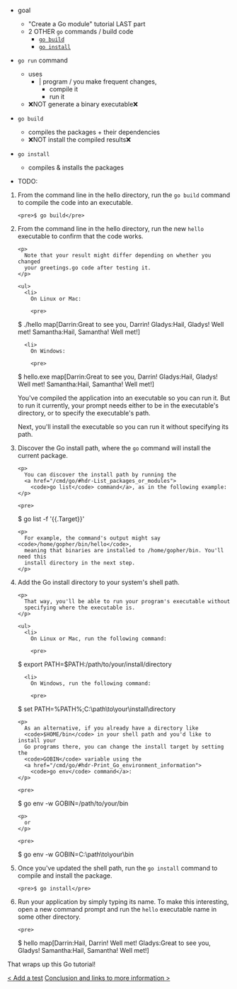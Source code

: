 * goal
  * "Create a Go module" tutorial LAST part
  * 2 OTHER `go` commands / build code
    * [`go build`](https://pkg.go.dev/cmd/go#hdr-Compile_packages_and_dependencies)
    * [`go install`](/golang-website/_content/ref/mod.md#go-install-go-install)

* `go run` command
  * uses
    * | program / you make frequent changes,
      * compile it
      * run it 
  * ❌NOT generate a binary executable❌

* `go build`
  * compiles the packages + their dependencies
  * ❌NOT install the compiled results❌

* `go install`
  * compiles & installs the packages

* TODO: 
<ol>
  <li>
    From the command line in the hello directory, run the <code>go build</code>
    command to compile the code into an executable.

    <pre>$ go build</pre>
  </li>

  <li>
    From the command line in the hello directory, run the new <code>hello</code>
    executable to confirm that the code works.

    <p>
      Note that your result might differ depending on whether you changed
      your greetings.go code after testing it.
    </p>

    <ul>
      <li>
        On Linux or Mac:

        <pre>
$ ./hello
map[Darrin:Great to see you, Darrin! Gladys:Hail, Gladys! Well met! Samantha:Hail, Samantha! Well met!]
</pre>
      </li>

      <li>
        On Windows:

        <pre>
$ hello.exe
map[Darrin:Great to see you, Darrin! Gladys:Hail, Gladys! Well met! Samantha:Hail, Samantha! Well met!]
</pre>
      </li>
    </ul>
    <p>
      You've compiled the application into an executable so you can run it.
      But to run it currently, your prompt needs either to be in the executable's
      directory, or to specify the executable's path.
    </p>
    <p>
      Next, you'll install the executable so you can run it without specifying
      its path.
    </p>
  </li>

  <li>
    Discover the Go install path, where the <code>go</code> command will install
    the current package.

    <p>
      You can discover the install path by running the
      <a href="/cmd/go/#hdr-List_packages_or_modules">
        <code>go list</code> command</a>, as in the following example:
    </p>

    <pre>
$ go list -f '{{.Target}}'
</pre>

    <p>
      For example, the command's output might say <code>/home/gopher/bin/hello</code>,
      meaning that binaries are installed to /home/gopher/bin. You'll need this
      install directory in the next step.
    </p>
  </li>

  <li>
    Add the Go install directory to your system's shell path.

    <p>
      That way, you'll be able to run your program's executable without
      specifying where the executable is.
    </p>

    <ul>
      <li>
        On Linux or Mac, run the following command:

        <pre>
$ export PATH=$PATH:/path/to/your/install/directory
</pre
        >
      </li>

      <li>
        On Windows, run the following command:

        <pre>
$ set PATH=%PATH%;C:\path\to\your\install\directory
</pre
        >
      </li>
    </ul>

    <p>
      As an alternative, if you already have a directory like
      <code>$HOME/bin</code> in your shell path and you'd like to install your
      Go programs there, you can change the install target by setting the
      <code>GOBIN</code> variable using the
      <a href="/cmd/go/#hdr-Print_Go_environment_information">
        <code>go env</code> command</a>:
    </p>

    <pre>
$ go env -w GOBIN=/path/to/your/bin
</pre>

    <p>
      or
    </p>

    <pre>
$ go env -w GOBIN=C:\path\to\your\bin
</pre
    >
  </li>

  <li>
    Once you've updated the shell path, run the <code>go install</code> command
    to compile and install the package.

    <pre>$ go install</pre>
  </li>

  <li>
    Run your application by simply typing its name. To make this interesting,
    open a new command prompt and run the <code>hello</code> executable name
    in some other directory.

    <pre>
$ hello
map[Darrin:Hail, Darrin! Well met! Gladys:Great to see you, Gladys! Samantha:Hail, Samantha! Well met!]
</pre
    >
  </li>
</ol>

<p>
  That wraps up this Go tutorial!
</p>

<p class="Navigation">
  <a class="Navigation-prev" href="add-a-test.html">&lt; Add a test</a>
  <a class="Navigation-next" href="module-conclusion.html">Conclusion and links
    to more information &gt;</a>
</p>
